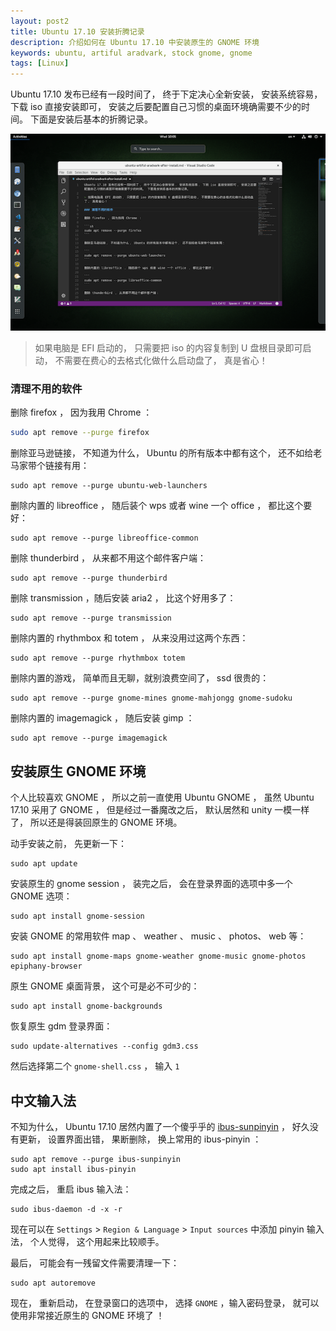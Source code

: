```yaml
---
layout: post2
title: Ubuntu 17.10 安装折腾记录
description: 介绍如何在 Ubuntu 17.10 中安装原生的 GNOME 环境
keywords: ubuntu, artiful aradvark, stock gnome, gnome
tags: [Linux]
---
```


Ubuntu 17.10 发布已经有一段时间了， 终于下定决心全新安装， 安装系统容易， 下载 iso 直接安装即可， 安装之后要配置自己习惯的桌面环境确需要不少的时间。 下面是安装后基本的折腾记录。

![Ubuntu 17.10](/assets/post-images/ubuntu-17-10.png)

> 如果电脑是 EFI 启动的， 只需要把 iso 的内容复制到 U 盘根目录即可启动， 不需要在费心的去格式化做什么启动盘了， 真是省心！

### 清理不用的软件

删除 firefox ， 因为我用 Chrome ：

```sh
sudo apt remove --purge firefox
```

删除亚马逊链接， 不知道为什么， Ubuntu 的所有版本中都有这个， 还不如给老马家带个链接有用：

```
sudo apt remove --purge ubuntu-web-launchers
```

删除内置的 libreoffice ， 随后装个 wps 或者 wine 一个 office ， 都比这个要好：

```
sudo apt remove --purge libreoffice-common
```

删除 thunderbird ， 从来都不用这个邮件客户端：

```
sudo apt remove --purge thunderbird
```

删除 transmission ，随后安装 aria2 ， 比这个好用多了：

```
sudo apt remove --purge transmission
```

删除内置的 rhythmbox 和 totem ， 从来没用过这两个东西：

```
sudo apt remove --purge rhythmbox totem
```

删除内置的游戏， 简单而且无聊，就别浪费空间了， ssd 很贵的：

```
sudo apt remove --purge gnome-mines gnome-mahjongg gnome-sudoku
``` 

删除内置的 imagemagick ， 随后安装 gimp ：

```
sudo apt remove --purge imagemagick 
```

## 安装原生 GNOME 环境

个人比较喜欢 GNOME ， 所以之前一直使用 Ubuntu GNOME ， 虽然 Ubuntu 17.10 采用了 GNOME ， 但是经过一番魔改之后， 默认居然和 unity 一模一样了， 所以还是得装回原生的 GNOME 环境。

动手安装之前， 先更新一下：

```
sudo apt update
```

安装原生的 gnome session ， 装完之后， 会在登录界面的选项中多一个 GNOME 选项：

```
sudo apt install gnome-session
```

安装 GNOME 的常用软件 map 、 weather 、 music 、 photos、 web 等：

```
sudo apt install gnome-maps gnome-weather gnome-music gnome-photos epiphany-browser 
```

原生 GNOME 桌面背景， 这个可是必不可少的：

```
sudo apt install gnome-backgrounds
```

恢复原生 gdm 登录界面：

```
sudo update-alternatives --config gdm3.css
```

然后选择第二个 `gnome-shell.css` ， 输入 `1`

## 中文输入法

不知为什么， Ubuntu 17.10 居然内置了一个傻乎乎的 [ibus-sunpinyin](https://github.com/sunpinyin/sunpinyin) ， 好久没有更新， 设置界面出错， 果断删除， 换上常用的 ibus-pinyin ：

```
sudo apt remove --purge ibus-sunpinyin
sudo apt install ibus-pinyin
```
完成之后， 重启 ibus 输入法：

```
sudo ibus-daemon -d -x -r
```

现在可以在 `Settings` > `Region & Language` > `Input sources` 中添加 pinyin 输入法， 个人觉得， 这个用起来比较顺手。

最后， 可能会有一残留文件需要清理一下：

```
sudo apt autoremove
```

现在， 重新启动， 在登录窗口的选项中， 选择 `GNOME` ，输入密码登录， 就可以使用非常接近原生的 GNOME 环境了 ！

